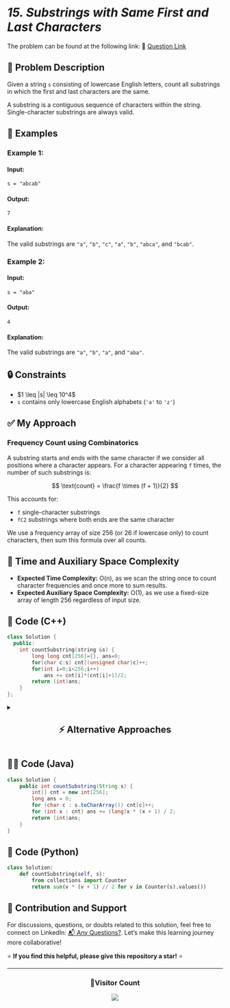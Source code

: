 # *15. Substrings with Same First and Last Characters*

The problem can be found at the following link: 🔗 [Question Link](https://www.geeksforgeeks.org/problems/substrings-with-similar-first-and-last-characters3644/1)


## **🧩 Problem Description**

Given a string `s` consisting of lowercase English letters, count all substrings in which the first and last characters are the same.

A substring is a contiguous sequence of characters within the string. Single-character substrings are always valid.


## **📘 Examples**

### **Example 1:**

#### **Input:**

`s = "abcab"`

#### **Output:**

`7`

#### **Explanation:**

The valid substrings are `"a"`, `"b"`, `"c"`, `"a"`, `"b"`, `"abca"`, and `"bcab"`.

### **Example 2:**

#### **Input:**

`s = "aba"`

#### **Output:**

`4`

#### **Explanation:**

The valid substrings are `"a"`, `"b"`, `"a"`, and `"aba"`.


## **🔒 Constraints**

* \$1 \leq |s| \leq 10^4\$
* `s` contains only lowercase English alphabets (`'a'` to `'z'`)


## **✅ My Approach**

### **Frequency Count using Combinatorics**

A substring starts and ends with the same character if we consider all positions where a character appears.
For a character appearing `f` times, the number of such substrings is:

$$
\text{count} = \frac{f \times (f + 1)}{2}
$$

This accounts for:

* `f` single-character substrings
* `fC2` substrings where both ends are the same character

We use a frequency array of size 256 (or 26 if lowercase only) to count characters, then sum this formula over all counts.


## **🧮 Time and Auxiliary Space Complexity**

* **Expected Time Complexity:** O(n), as we scan the string once to count character frequencies and once more to sum results.
* **Expected Auxiliary Space Complexity:** O(1), as we use a fixed-size array of length 256 regardless of input size.


## **🧠 Code (C++)**

```cpp
class Solution {
  public:
    int countSubstring(string &s) {
        long long cnt[256]={}, ans=0;
        for(char c:s) cnt[(unsigned char)c]++;
        for(int i=0;i<256;i++)
            ans += cnt[i]*(cnt[i]+1)/2;
        return (int)ans;
    }
};
```

<details>
<summary><h2 align="center">⚡ Alternative Approaches</h2></summary>



## 📊 **2️⃣ HashMap-Based Frequency Count**

### **💡 Algorithm Steps:**

1. Initialize a `unordered_map<char, int>`.
2. Traverse the string `s`, incrementing count for each character.
3. For each `(char, freq)` in the map, add `freq * (freq + 1) / 2` to result.

```cpp
class Solution {
  public:
    int countSubstring(string &s) {
        unordered_map<char, int> freq;
        for (char c : s) freq[c]++;
        long long ans = 0;
        for (auto &[ch, f] : freq) ans += 1LL * f * (f + 1) / 2;
        return (int)ans;
    }
};
```

### ✅ Why This Approach?

* Reduces unnecessary storage compared to fixed-size array (good for limited character sets).

#### 📝 Complexity Analysis:

* **Time:** O(n)
* **Auxiliary Space:** O(k), where `k` is the number of unique characters


## 📊 **3️⃣ Using C++ STL `map` or `array<int, 26>` (If Input is Lowercase Only)**

### **💡 Algorithm Steps:**

1. Initialize an array of size 26 for lowercase letter counts.
2. Traverse string and increment count.
3. Compute total using same formula.

```cpp
class Solution {
  public:
    int countSubstring(string &s) {
        array<int, 26> cnt = {};
        for (char c : s) cnt[c - 'a']++;
        long long ans = 0;
        for (int f : cnt) ans += 1LL * f * (f + 1) / 2;
        return (int)ans;
    }
};
```

### ✅ Why This Approach?

* Fast and space-efficient when you know the character set (a–z).
* Constant-size array is faster than unordered\_map.

#### 📝 Complexity Analysis:

* **Time:** O(n)
* **Auxiliary Space:** O(1) (since 26 is constant)


### 🆚 **Comparison of Approaches**

| **Approach**           | ⏱️ Time | 💾 Space | ✅ Pros                             | ⚠️ Cons                         |
| ---------------------- | ------- | -------- | ---------------------------------- | ------------------------------- |
| Frequency array (main) | 🟢 O(n)  | 🟢 O(Σ=256) | Fastest, simplest                  | Wastes space for small charsets |
| `unordered_map` count  | 🟢 O(n)  | 🔸 O(k)     | Efficient for limited unique chars | Slightly longer code            |
| `array<int, 26>`       | 🟢 O(n)  | 🔸 O(1)     | Best for lowercase-only strings    | Only works with known charsets  |


### ✅ Best Choice by Scenario

| **Scenario**                      | **Recommended Approach**      |
| --------------------------------- | ----------------------------- |
| Performance-critical, any charset | 🥇 Fixed-size array of 256     |
| Lowercase input (a–z)             | 🥈 26-letter frequency array         |
| Space-aware and clean design      | 🥉 HashMap |

</details>

## **🧑‍💻 Code (Java)**

```java
class Solution {
    public int countSubstring(String s) {
        int[] cnt = new int[256];
        long ans = 0;
        for (char c : s.toCharArray()) cnt[c]++;
        for (int x : cnt) ans += (long)x * (x + 1) / 2;
        return (int)ans;
    }
}
```

## **🐍 Code (Python)**

```python
class Solution:
    def countSubstring(self, s):
        from collections import Counter
        return sum(v * (v + 1) // 2 for v in Counter(s).values())
```

## 🧠 Contribution and Support

For discussions, questions, or doubts related to this solution, feel free to connect on LinkedIn: [📬 Any Questions?](https://www.linkedin.com/in/patel-hetkumar-sandipbhai-8b110525a/). Let’s make this learning journey more collaborative!

⭐ **If you find this helpful, please give this repository a star!** ⭐

--- 

<div align="center">
  <h3><b>📍Visitor Count</b></h3>
</div>

<p align="center">
  <img src="https://profile-counter.glitch.me/Hunterdii/count.svg" />
</p>
